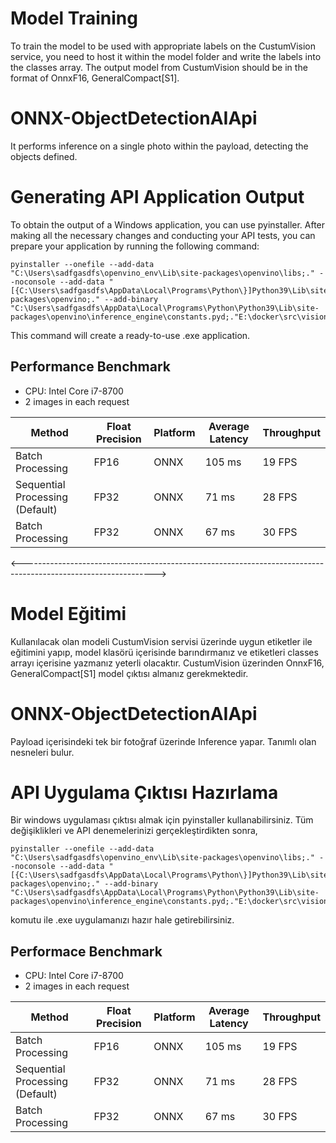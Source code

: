 # Model Training

To train the model to be used with appropriate labels on the CustumVision service,
you need to host it within the model folder and write the labels into the classes array.
The output model from CustumVision should be in the format of OnnxF16, GeneralCompact[S1].

# ONNX-ObjectDetectionAIApi

It performs inference on a single photo within the payload,
detecting the objects defined.

# Generating API Application Output

To obtain the output of a Windows application, you can use pyinstaller. After making all the necessary changes and conducting your API tests, you can prepare your application by running the following command:
```
pyinstaller --onefile --add-data "C:\Users\sadfgasdfs\openvino_env\Lib\site-packages\openvino\libs;." --noconsole --add-data "[{C:\Users\sadfgasdfs\AppData\Local\Programs\Python\}]Python39\Lib\site-packages\openvino;." --add-binary "C:\Users\sadfgasdfs\AppData\Local\Programs\Python\Python39\Lib\site-packages\openvino\inference_engine\constants.pyd;."E:\docker\src\vision\app.py

```
This command will create a ready-to-use .exe application.

## Performance Benchmark

- CPU: Intel Core i7-8700 
- 2 images in each request

| Method | Float Precision | Platform | Average Latency | Throughput |
|---|---|---|---|---|
| Batch Processing | FP16 | ONNX | 105 ms | 19 FPS |
| Sequential Processing (Default) | FP32 | ONNX | 71 ms | 28 FPS |
| Batch Processing | FP32 | ONNX | 67 ms | 30 FPS |

<--------------------------------------------------------------------------------------------------------------->

# Model Eğitimi

Kullanılacak olan modeli CustumVision servisi üzerinde uygun etiketler ile eğitimini yapıp, 
model klasörü içerisinde barındırmanız ve etiketleri classes arrayı içerisine yazmanız yeterli olacaktır.
CustumVision üzerinden OnnxF16, GeneralCompact[S1] model çıktısı almanız gerekmektedir.

# ONNX-ObjectDetectionAIApi

Payload içerisindeki tek bir fotoğraf üzerinde Inference yapar.
Tanımlı olan nesneleri bulur.

# API Uygulama Çıktısı Hazırlama

Bir windows uygulaması çıktısı almak için pyinstaller kullanabilirsiniz.
Tüm değişiklikleri ve API denemelerinizi gerçekleştirdikten sonra,
```
pyinstaller --onefile --add-data "C:\Users\sadfgasdfs\openvino_env\Lib\site-packages\openvino\libs;." --noconsole --add-data "[{C:\Users\sadfgasdfs\AppData\Local\Programs\Python\}]Python39\Lib\site-packages\openvino;." --add-binary "C:\Users\sadfgasdfs\AppData\Local\Programs\Python\Python39\Lib\site-packages\openvino\inference_engine\constants.pyd;."E:\docker\src\vision\app.py

```
komutu ile .exe uygulamanızı hazır hale getirebilirsiniz.


## Performace Benchmark

- CPU: Intel Core i7-8700 
- 2 images in each request

| Method | Float Precision | Platform | Average Latency | Throughput |
|---|---|---|---|---|
| Batch Processing | FP16 | ONNX | 105 ms | 19 FPS |
| Sequential Processing (Default) | FP32 | ONNX | 71 ms | 28 FPS |
| Batch Processing | FP32 | ONNX | 67 ms | 30 FPS |
